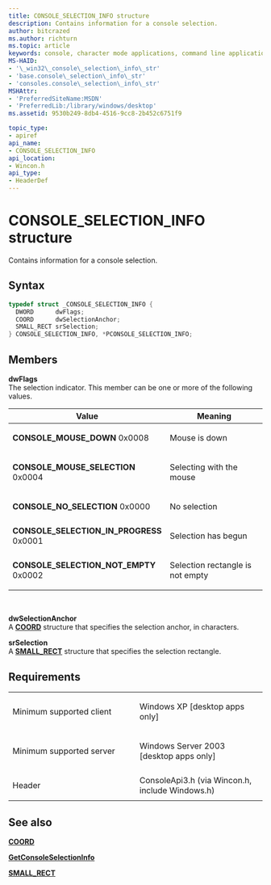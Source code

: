 ```yaml
---
title: CONSOLE_SELECTION_INFO structure
description: Contains information for a console selection.
author: bitcrazed
ms.author: richturn
ms.topic: article
keywords: console, character mode applications, command line applications, terminal applications, console api
MS-HAID:
- '\_win32\_console\_selection\_info\_str'
- 'base.console\_selection\_info\_str'
- 'consoles.console\_selection\_info\_str'
MSHAttr:
- 'PreferredSiteName:MSDN'
- 'PreferredLib:/library/windows/desktop'
ms.assetid: 9530b249-8db4-4516-9cc8-2b452c6751f9

topic_type:
- apiref
api_name:
- CONSOLE_SELECTION_INFO
api_location:
- Wincon.h
api_type:
- HeaderDef
---
```


# CONSOLE\_SELECTION\_INFO structure


Contains information for a console selection.

Syntax
------

```C
typedef struct _CONSOLE_SELECTION_INFO {
  DWORD      dwFlags;
  COORD      dwSelectionAnchor;
  SMALL_RECT srSelection;
} CONSOLE_SELECTION_INFO, *PCONSOLE_SELECTION_INFO;
```

Members
-------

**dwFlags**  
The selection indicator. This member can be one or more of the following values.

<table>
<colgroup>
<col width="50%" />
<col width="50%" />
</colgroup>
<thead>
<tr class="header">
<th>Value</th>
<th>Meaning</th>
</tr>
</thead>
<tbody>
<tr class="odd">
<td><span id="CONSOLE_MOUSE_DOWN"></span><span id="console_mouse_down"></span>
<strong>CONSOLE_MOUSE_DOWN</strong>
0x0008</td>
<td><p>Mouse is down</p></td>
</tr>
<tr class="even">
<td><span id="CONSOLE_MOUSE_SELECTION"></span><span id="console_mouse_selection"></span>
<strong>CONSOLE_MOUSE_SELECTION</strong>
0x0004</td>
<td><p>Selecting with the mouse</p></td>
</tr>
<tr class="odd">
<td><span id="CONSOLE_NO_SELECTION"></span><span id="console_no_selection"></span>
<strong>CONSOLE_NO_SELECTION</strong>
0x0000</td>
<td><p>No selection</p></td>
</tr>
<tr class="even">
<td><span id="CONSOLE_SELECTION_IN_PROGRESS"></span><span id="console_selection_in_progress"></span>
<strong>CONSOLE_SELECTION_IN_PROGRESS</strong>
0x0001</td>
<td><p>Selection has begun</p></td>
</tr>
<tr class="odd">
<td><span id="CONSOLE_SELECTION_NOT_EMPTY"></span><span id="console_selection_not_empty"></span>
<strong>CONSOLE_SELECTION_NOT_EMPTY</strong>
0x0002</td>
<td><p>Selection rectangle is not empty</p></td>
</tr>
<tr class="even">
</tr>
<tr class="odd">
</tr>
<tr class="even">
</tr>
</tbody>
</table>

 

**dwSelectionAnchor**  
A [**COORD**](coord-str.md) structure that specifies the selection anchor, in characters.

**srSelection**  
A [**SMALL\_RECT**](small-rect-str.md) structure that specifies the selection rectangle.

Requirements
------------

<table>
<colgroup>
<col width="50%" />
<col width="50%" />
</colgroup>
<tbody>
<tr class="odd">
<td><p>Minimum supported client</p></td>
<td><p>Windows XP [desktop apps only]</p></td>
</tr>
<tr class="even">
<td><p>Minimum supported server</p></td>
<td><p>Windows Server 2003 [desktop apps only]</p></td>
</tr>
<tr class="odd">
<td><p>Header</p></td>
<td>ConsoleApi3.h (via Wincon.h, include Windows.h)</td>
</tr>
</tbody>
</table>

## <span id="see_also"></span>See also


[**COORD**](coord-str.md)

[**GetConsoleSelectionInfo**](getconsoleselectioninfo.md)

[**SMALL\_RECT**](small-rect-str.md)

 

 




